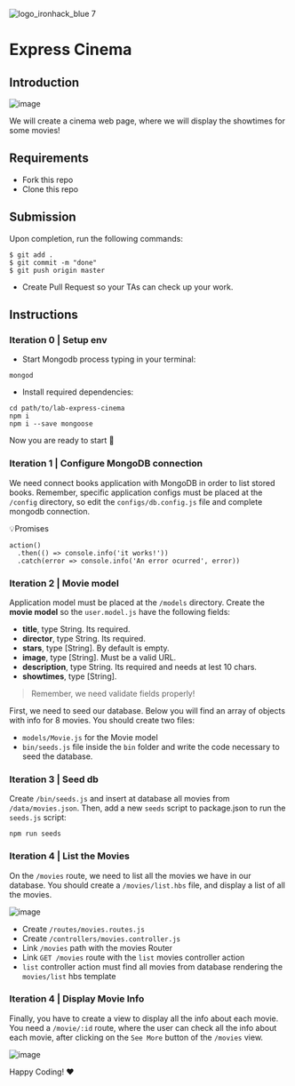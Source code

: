 ![logo_ironhack_blue 7](https://user-images.githubusercontent.com/23629340/40541063-a07a0a8a-601a-11e8-91b5-2f13e4e6b441.png)

# Express Cinema

## Introduction

![image](https://user-images.githubusercontent.com/23629340/36983687-49a3d64e-2093-11e8-8b86-b11813f0cdba.png)

We will create a cinema web page, where we will display the showtimes for some movies!

## Requirements

- Fork this repo
- Clone this repo


## Submission

Upon completion, run the following commands:
```
$ git add .
$ git commit -m "done"
$ git push origin master
```

- Create Pull Request so your TAs can check up your work.



## Instructions

### Iteration 0 | Setup env

- Start Mongodb process typing in your terminal:
```
mongod
```

- Install required dependencies:
```
cd path/to/lab-express-cinema
npm i
npm i --save mongoose
```

Now you are ready to start 🚀

### Iteration 1 | Configure MongoDB connection

We need connect books application with MongoDB in order to list stored books. 
Remember, specific application configs must be placed at the `/config` directory, so
edit the `configs/db.config.js` file and complete mongodb connection.

💡Promises
```
action()
  .then(() => console.info('it works!'))
  .catch(error => console.info('An error ocurred', error))
```

### Iteration 2 | Movie model

Application model must be placed at the `/models` directory. Create the **movie model** so the `user.model.js` have the following fields:

- **title**, type String. Its required.
- **director**, type String. Its required.
- **stars**, type [String]. By default is empty.
- **image**, type [String]. Must be a valid URL.
- **description**, type String. Its required and needs at lest 10 chars.
- **showtimes**, type [String].

> Remember, we need validate fields properly!

First, we need to seed our database. Below you will find an array of objects with info for 8 movies. You should create two files:
- `models/Movie.js` for the Movie model
- `bin/seeds.js` file inside the `bin` folder and write the code necessary to seed the database.


### Iteration 3 | Seed db

Create `/bin/seeds.js` and insert at database all movies from `/data/movies.json`. Then, add a new `seeds` script to package.json to run the `seeds.js` script:

```
npm run seeds
```

### Iteration 4 | List the Movies

On the `/movies` route, we need to list all the movies we have in our database. You should create a `/movies/list.hbs` file, and display a list of all the movies.

![image](https://user-images.githubusercontent.com/23629340/36986832-240fe492-209b-11e8-94de-a7334af41076.png)


- Create `/routes/movies.routes.js`
- Create `/controllers/movies.controller.js`
- Link `/movies` path with the movies Router 
- Link `GET /movies` route with the `list` movies controller action
- `list` controller action must find all movies from database rendering the `movies/list` hbs template

### Iteration 4 | Display Movie Info

Finally, you have to create a view to display all the info about each movie. You need a `/movie/:id` route, where the user can check all the info about each movie, after clicking on the `See More` button of the `/movies` view.

![image](https://user-images.githubusercontent.com/23629340/36986933-6f8060b4-209b-11e8-8571-496914f9ae96.png)


Happy Coding! :heart:

